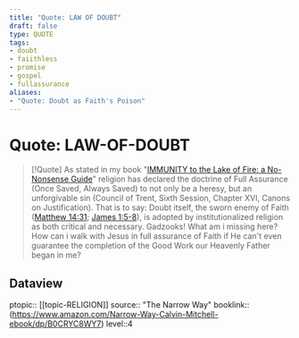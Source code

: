 ```yaml
---
title: "Quote: LAW OF DOUBT"
draft: false
type: QUOTE
tags:
- doubt
- faiithless
- promise
- gospel
- fullassurance
aliases:
- "Quote: Doubt as Faith's Poison"
---
```


# Quote: LAW-OF-DOUBT
> [!Quote]
> As stated in my book "[IMMUNITY to the Lake of Fire: a No-Nonsense Guide](https://www.clmbooks.life/book-ip)" religion has declared the doctrine of Full Assurance (Once Saved, Always Saved) to not only be a heresy, but an unforgivable sin (Council of Trent, Sixth Session, Chapter XVI, Canons on Justification). That is to say: Doubt itself, the sworn enemy of Faith ([Matthew 14:31](https://mobile.biblegateway.com/passage/?search=Matthew+14%3A31&version=ESV); [James 1:5-8](https://mobile.biblegateway.com/passage/?search=James+1%3A5-8&version=ESV)), is adopted by institutionalized religion as both critical and necessary.
> Gadzooks! What am i missing here? How can i walk with Jesus in full assurance of Faith if He can't even guarantee the completion of the Good Work our Heavenly Father began in me?

## Dataview
ptopic:: [[topic-RELIGION]]
source:: "The Narrow Way"
booklink:: (https://www.amazon.com/Narrow-Way-Calvin-Mitchell-ebook/dp/B0CRYC8WY7)
level::4
